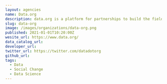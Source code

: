 ```yaml
---
layout: agencies
name: Data.org
description: data.org is a platform for partnerships to build the field of data science for social impact. We envision a world that uses the power of data science to tackle society’s greatest challenges. We work with organizations from all over the world to increase the use of data science in order to improve the lives of millions of people.
slug: data-org
image: /images/organizations/data-org.png
published: 2021-01-01T10:20:00Z
wesite_url: https://www.data.org/
data_catalog_url:
developer_url:
twitter_url: https://twitter.com/datadotorg
github_url:
tags:
  - Data
  - Social Change
  - Data Science
---
```

